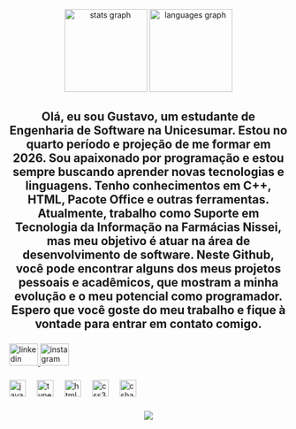 <div align="center">
  <img src="https://github-readme-stats.vercel.app/api?username=GustavoRxcha&hide_title=false&hide_rank=false&show_icons=true&include_all_commits=true&count_private=true&disable_animations=false&theme=dracula&locale=en&hide_border=false&order=1" height="150" alt="stats graph"  />
  <img src="https://github-readme-stats.vercel.app/api/top-langs?username=GustavoRxcha&locale=en&hide_title=false&layout=compact&card_width=320&langs_count=5&theme=dracula&hide_border=false&order=2" height="150" alt="languages graph"  />
</div>

###

<h2 align="center">Olá, eu sou Gustavo, um estudante de Engenharia de Software na Unicesumar. Estou no quarto período e projeção de me formar em 2026. Sou apaixonado por programação e estou sempre buscando aprender novas tecnologias e linguagens. Tenho conhecimentos em C++, HTML, Pacote Office e outras ferramentas. Atualmente, trabalho como Suporte em Tecnologia da Informação na Farmácias Nissei, mas meu objetivo é atuar na área de desenvolvimento de software. Neste Github, você pode encontrar alguns dos meus projetos pessoais e acadêmicos, que mostram a minha evolução e o meu potencial como programador. Espero que você goste do meu trabalho e fique à vontade para entrar em contato comigo.</h2>

###

<div align="left">
  <a href="https://www.linkedin.com/in/gustavo-rocha-058597249/" target="_blank">
    <img src="https://raw.githubusercontent.com/maurodesouza/profile-readme-generator/master/src/assets/icons/social/linkedin/default.svg" width="52" height="40" alt="linkedin logo"  />
  </a>
  <a href="https://www.instagram.com/gustavorxcha/" target="_blank">
    <img src="https://raw.githubusercontent.com/maurodesouza/profile-readme-generator/master/src/assets/icons/social/instagram/default.svg" width="52" height="40" alt="instagram logo"  />
  </a>
</div>

###

<div align="left">
  <img src="https://cdn.jsdelivr.net/gh/devicons/devicon/icons/javascript/javascript-original.svg" height="30" alt="javascript logo"  />
  <img width="12" />
  <img src="https://cdn.jsdelivr.net/gh/devicons/devicon/icons/typescript/typescript-original.svg" height="30" alt="typescript logo"  />
  <img width="12" />
  <img src="https://cdn.jsdelivr.net/gh/devicons/devicon/icons/html5/html5-original.svg" height="30" alt="html5 logo"  />
  <img width="12" />
  <img src="https://cdn.jsdelivr.net/gh/devicons/devicon/icons/css3/css3-original.svg" height="30" alt="css3 logo"  />
  <img width="12" />
  <img src="https://cdn.jsdelivr.net/gh/devicons/devicon/icons/csharp/csharp-original.svg" height="30" alt="csharp logo"  />
</div>

###

<div align="center">
  <img src="https://profile-counter.glitch.me/GustavoRxcha/count.svg?"  />
</div>

###
